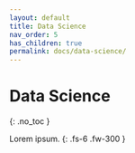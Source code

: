 ```yaml
---
layout: default
title: Data Science
nav_order: 5
has_children: true
permalink: docs/data-science/
---
```


# Data Science
{: .no_toc }

Lorem ipsum.
{: .fs-6 .fw-300 }
